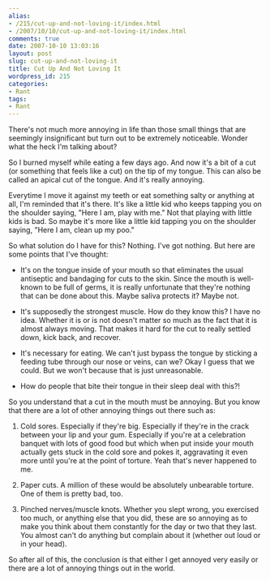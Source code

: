 ```yaml
---
alias:
- /215/cut-up-and-not-loving-it/index.html
- /2007/10/10/cut-up-and-not-loving-it/index.html
comments: true
date: 2007-10-10 13:03:16
layout: post
slug: cut-up-and-not-loving-it
title: Cut Up And Not Loving It
wordpress_id: 215
categories:
- Rant
tags:
- Rant
---
```


There's not much more annoying in life than those small things that are seemingly insignificant but turn out to be extremely noticeable.  Wonder what the heck I'm talking about?

So I burned myself while eating a few days ago.  And now it's a bit of a cut (or something that feels like a cut) on the tip of my tongue.  This can also be called an apical cut of the tongue.  And it's really annoying.  

Everytime I move it against my teeth or eat something salty or anything at all, I'm reminded that it's there.  It's like a little kid who keeps tapping you on the shoulder saying, "Here I am, play with me."  Not that playing with little kids is bad.  So maybe it's more like a little kid tapping you on the shoulder saying, "Here I am, clean up my poo."

So what solution do I have for this?  Nothing.  I've got nothing.  But here are some points that I've thought:





  * It's on the tongue inside of your mouth so that eliminates the usual antiseptic and bandaging for cuts to the skin.  Since the mouth is well-known to be full of germs, it is really unfortunate that they're nothing that can be done about this.  Maybe saliva protects it?  Maybe not.


  * It's supposedly the strongest muscle.  How do they know this?  I have no idea.  Whether it is or is not doesn't matter so much as the fact that it is almost always moving.  That makes it hard for the cut to really settled down, kick back, and recover.


  * It's necessary for eating.  We can't just bypass the tongue by sticking a feeding tube through our nose or veins, can we?  Okay I guess that we could.  But we won't because that is just unreasonable.  


  * How do people that bite their tongue in their sleep deal with this?!



So you understand that a cut in the mouth must be annoying.  But you know that there are a lot of other annoying things out there such as:



  1. Cold sores.  Especially if they're big.  Especially if they're in the crack between your lip and your gum.  Especially if you're at a celebration banquet with lots of good food but which when put inside your mouth actually gets stuck in the cold sore and pokes it, aggravating it even more until you're at the point of torture.  Yeah that's never happened to me.


  2. Paper cuts.  A million of these would be absolutely unbearable torture.  One of them is pretty bad, too.


  3. Pinched nerves/muscle knots.  Whether you slept wrong, you exercised too much, or anything else that you did, these are so annoying as to make you think about them constantly for the day or two that they last.  You almost can't do anything but complain about it (whether out loud or in your head).



So after all of this, the conclusion is that either I get annoyed very easily or there are a lot of annoying things out in the world.
